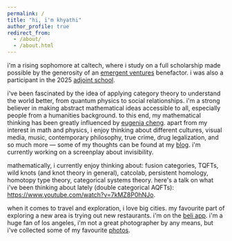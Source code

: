 ```yaml
---
permalink: /
title: "hi, i'm khyathi"
author_profile: true
redirect_from: 
  - /about/
  - /about.html
---
```


i'm a rising sophomore at caltech, where i study on a full scholarship made possible by the generosity of an [emergent ventures](https://www.mercatus.org/emergent-ventures) benefactor. i was also a participant in the 2025 [adjoint school](https://adjointschool.com/2025.html). 

i've been fascinated by the idea of applying category theory to understand the world better, from quantum physics to social relationships. i'm a strong believer in making abstract mathematical ideas accessible to all, especially people from a humanities background. to this end, my mathematical thinking has been greatly influenced by [eugenia cheng](https://eugeniacheng.com/). apart from my interest in math and physics, i enjoy thinking about different cultures, visual media, music, contemporary philosophy, true crime, drug legalization, and so much more — some of my thoughts can be found at my [blog](https://khyathikomalan.github.io/year-archive/). i'm currently working on a screenplay about invisibility. 

mathematically, i currently enjoy thinking about: fusion categories, TQFTs, wild knots (and knot theory in general), catcolab, persistent homology, homotopy type theory, categorical systems theory. here's a talk on what i've been thinking about lately (double categorical AQFTs): https://www.youtube.com/watch?v=7kMZ8P0hNJo. 

when it comes to travel and exploration, i love big cities. my favourite part of exploring a new area is trying out new restaurants. i'm on the [beli app](https://beliapp.co/app/khyathik). i'm a huge fan of los angeles, i'm not a great photographer by any means, but i've collected some of my favourite [photos](https://khyathikomalan.github.io/portfolio/).


